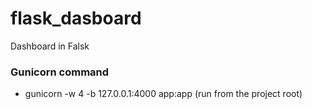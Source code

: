 # flask_dasboard
Dashboard in Falsk

### Gunicorn command
- gunicorn -w 4 -b 127.0.0.1:4000 app:app  (run from the project root)
